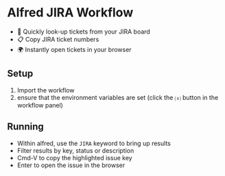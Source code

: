 # Alfred JIRA Workflow

- 🔎 Quickly look-up tickets from your JIRA board
- 📋 Copy JIRA ticket numbers
- 🌍 Instantly open tickets in your browser

## Setup

1. Import the workflow
2. ensure that the environment variables are set (click the ⒳ button in the workflow panel)

## Running

- Within alfred, use the `JIRA` keyword to bring up results
- Filter results by key, status or description
- Cmd-V to copy the highlighted issue key
- Enter to open the issue in the browser
